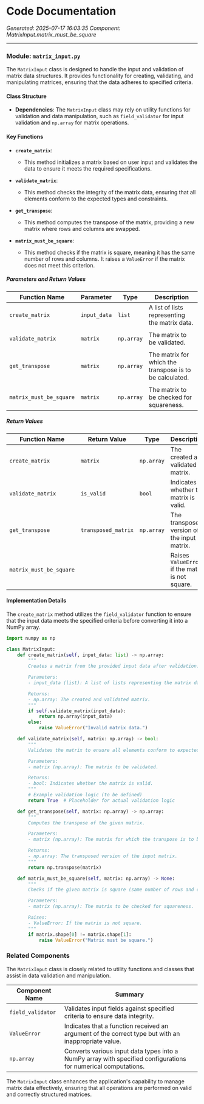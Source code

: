 # Code Documentation

*Generated: 2025-07-17 16:03:35*
*Component: MatrixInput.matrix_must_be_square*

---

### Module: `matrix_input.py`

The `MatrixInput` class is designed to handle the input and validation of matrix data structures. It provides functionality for creating, validating, and manipulating matrices, ensuring that the data adheres to specified criteria.

#### Class Structure

- **Dependencies**: The `MatrixInput` class may rely on utility functions for validation and data manipulation, such as `field_validator` for input validation and `np.array` for matrix operations.

#### Key Functions

- **`create_matrix`**: 
  - This method initializes a matrix based on user input and validates the data to ensure it meets the required specifications.

- **`validate_matrix`**: 
  - This method checks the integrity of the matrix data, ensuring that all elements conform to the expected types and constraints.

- **`get_transpose`**: 
  - This method computes the transpose of the matrix, providing a new matrix where rows and columns are swapped.

- **`matrix_must_be_square`**: 
  - This method checks if the matrix is square, meaning it has the same number of rows and columns. It raises a `ValueError` if the matrix does not meet this criterion.

##### Parameters and Return Values

| Function Name                     | Parameter          | Type       | Description                                                  |
|-----------------------------------|--------------------|------------|--------------------------------------------------------------|
| `create_matrix`                  | `input_data`       | `list`     | A list of lists representing the matrix data.               |
|                                   |                    |            |                                                              |
| `validate_matrix`                | `matrix`           | `np.array` | The matrix to be validated.                                  |
|                                   |                    |            |                                                              |
| `get_transpose`                  | `matrix`           | `np.array` | The matrix for which the transpose is to be calculated.     |
|                                   |                    |            |                                                              |
| `matrix_must_be_square`          | `matrix`           | `np.array` | The matrix to be checked for squareness.                    |

##### Return Values

| Function Name                     | Return Value       | Type       | Description                                                  |
|-----------------------------------|--------------------|------------|--------------------------------------------------------------|
| `create_matrix`                  | `matrix`           | `np.array` | The created and validated matrix.                            |
| `validate_matrix`                | `is_valid`         | `bool`     | Indicates whether the matrix is valid.                       |
| `get_transpose`                  | `transposed_matrix` | `np.array` | The transposed version of the input matrix.                 |
| `matrix_must_be_square`          |                    |            | Raises `ValueError` if the matrix is not square.            |

#### Implementation Details

The `create_matrix` method utilizes the `field_validator` function to ensure that the input data meets the specified criteria before converting it into a NumPy array.

```python
import numpy as np

class MatrixInput:
    def create_matrix(self, input_data: list) -> np.array:
        """
        Creates a matrix from the provided input data after validation.

        Parameters:
        - input_data (list): A list of lists representing the matrix data.

        Returns:
        - np.array: The created and validated matrix.
        """
        if self.validate_matrix(input_data):
            return np.array(input_data)
        else:
            raise ValueError("Invalid matrix data.")

    def validate_matrix(self, matrix: np.array) -> bool:
        """
        Validates the matrix to ensure all elements conform to expected types.

        Parameters:
        - matrix (np.array): The matrix to be validated.

        Returns:
        - bool: Indicates whether the matrix is valid.
        """
        # Example validation logic (to be defined)
        return True  # Placeholder for actual validation logic

    def get_transpose(self, matrix: np.array) -> np.array:
        """
        Computes the transpose of the given matrix.

        Parameters:
        - matrix (np.array): The matrix for which the transpose is to be calculated.

        Returns:
        - np.array: The transposed version of the input matrix.
        """
        return np.transpose(matrix)

    def matrix_must_be_square(self, matrix: np.array) -> None:
        """
        Checks if the given matrix is square (same number of rows and columns).

        Parameters:
        - matrix (np.array): The matrix to be checked for squareness.

        Raises:
        - ValueError: If the matrix is not square.
        """
        if matrix.shape[0] != matrix.shape[1]:
            raise ValueError("Matrix must be square.")
```

### Related Components

The `MatrixInput` class is closely related to utility functions and classes that assist in data validation and manipulation.

| Component Name                       | Summary                                                                                     |
|--------------------------------------|---------------------------------------------------------------------------------------------|
| `field_validator`                    | Validates input fields against specified criteria to ensure data integrity.                |
| `ValueError`                         | Indicates that a function received an argument of the correct type but with an inappropriate value. |
| `np.array`                           | Converts various input data types into a NumPy array with specified configurations for numerical computations. |

The `MatrixInput` class enhances the application's capability to manage matrix data effectively, ensuring that all operations are performed on valid and correctly structured matrices.